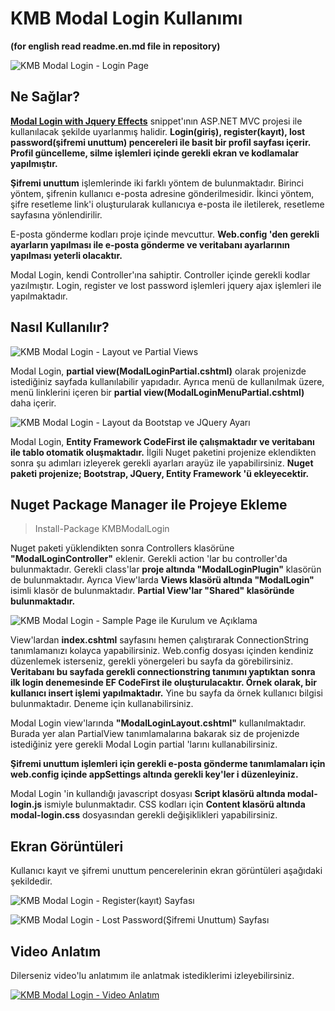 # KMB Modal Login Kullanımı
**(for english read readme.en.md file in repository)**

![KMB Modal Login - Login Page](https://github.com/kadirmuratbaseren/Using-KMB-Modal-Login/blob/master/ReadmeFiles/04-kmb-modal-login-login-page.png?raw=true)



## Ne Sağlar?

**[Modal Login with Jquery Effects](http://bootsnipp.com/snippets/featured/modal-login-with-jquery-effects)** snippet'ının ASP.NET MVC projesi ile kullanılacak şekilde uyarlanmış halidir. **Login(giriş), register(kayıt), lost password(şifremi unuttum) pencereleri ile basit bir profil sayfası içerir. Profil güncelleme, silme işlemleri içinde gerekli ekran ve kodlamalar yapılmıştır.** 

**Şifremi unuttum** işlemlerinde iki farklı yöntem de bulunmaktadır. Birinci yöntem, şifrenin kullanıcı e-posta adresine gönderilmesidir. İkinci yöntem, şifre resetleme link'i oluşturularak kullanıcıya e-posta ile iletilerek, resetleme sayfasına yönlendirilir. 

E-posta gönderme kodları proje içinde mevcuttur. **Web.config 'den gerekli ayarların yapılması ile e-posta gönderme ve veritabanı ayarlarının yapılması yeterli olacaktır.** 

Modal Login, kendi Controller'ına sahiptir. Controller içinde gerekli kodlar yazılmıştır. Login, register ve lost password işlemleri jquery ajax işlemleri ile yapılmaktadır.



## Nasıl Kullanılır? 

![KMB Modal Login - Layout ve Partial Views](https://raw.githubusercontent.com/kadirmuratbaseren/Using-KMB-Modal-Login/master/ReadmeFiles/03-kmb-modal-login-partial-for-layout.png)

Modal Login, **partial view(ModalLoginPartial.cshtml)** olarak projenizde istediğiniz sayfada kullanılabilir yapıdadır. Ayrıca menü de kullanılmak üzere, menü linklerini içeren bir **partial view(ModalLoginMenuPartial.cshtml)** daha içerir. 

![KMB Modal Login - Layout da Bootstap ve JQuery Ayarı](https://raw.githubusercontent.com/kadirmuratbaseren/Using-KMB-Modal-Login/master/ReadmeFiles/02-kmb-modal-login-layout-page.png)

Modal Login, **Entity Framework CodeFirst ile çalışmaktadır ve veritabanı ile tablo otomatik oluşmaktadır.** İlgili Nuget paketini projenize eklendikten sonra şu adımları izleyerek gerekli ayarları arayüz ile yapabilirsiniz. **Nuget paketi projenize; Bootstrap, JQuery, Entity Framework 'ü ekleyecektir.**



## Nuget Package Manager ile Projeye Ekleme 

> Install-Package KMBModalLogin


Nuget paketi yüklendikten sonra Controllers klasörüne **"ModalLoginController"** eklenir. Gerekli action 'lar bu controller'da bulunmaktadır. Gerekli class'lar **proje altında "ModalLoginPlugin"** klasörün de bulunmaktadır. Ayrıca View'larda **Views klasörü altında "ModalLogin"** isimli klasör de bulunmaktadır. **Partial View'lar "Shared" klasöründe bulunmaktadır.**

![KMB Modal Login - Sample Page ile Kurulum ve Açıklama](https://raw.githubusercontent.com/kadirmuratbaseren/Using-KMB-Modal-Login/master/ReadmeFiles/01-kmb-modal-login-sample-page.png)

View'lardan **index.cshtml** sayfasını hemen çalıştırarak ConnectionString tanımlamanızı kolayca yapabilirsiniz. Web.config dosyası içinden kendiniz düzenlemek isterseniz, gerekli yönergeleri bu sayfa da görebilirsiniz. **Veritabanı bu sayfada gerekli connectionstring tanımını yaptıktan sonra ilk login denemesinde EF CodeFirst ile oluşturulacaktır. Örnek olarak, bir kullanıcı insert işlemi yapılmaktadır.** Yine bu sayfa da örnek kullanıcı bilgisi bulunmaktadır. Deneme için kullanabilirsiniz.

Modal Login view'larında **"ModalLoginLayout.cshtml"** kullanılmaktadır. Burada yer alan PartialView tanımlamalarına bakarak siz de projenizde istediğiniz yere gerekli Modal Login partial 'larını kullanabilirsiniz.

**Şifremi unuttum işlemleri için gerekli e-posta gönderme tanımlamaları için web.config içinde appSettings altında gerekli key'ler i düzenleyiniz.**

Modal Login 'in kullandığı javascript dosyası **Script klasörü altında modal-login.js** ismiyle bulunmaktadır. CSS kodları için **Content klasörü altında modal-login.css** dosyasından gerekli değişiklikleri yapabilirsiniz.



## Ekran Görüntüleri

Kullanıcı kayıt ve şifremi unuttum pencerelerinin ekran görüntüleri aşağıdaki şekildedir.

![KMB Modal Login - Register(kayıt) Sayfası](https://raw.githubusercontent.com/kadirmuratbaseren/Using-KMB-Modal-Login/master/ReadmeFiles/05-kmb-modal-login-register.png)

![KMB Modal Login - Lost Password(Şifremi Unuttum) Sayfası](https://raw.githubusercontent.com/kadirmuratbaseren/Using-KMB-Modal-Login/master/ReadmeFiles/06-kmb-modal-login-lost-password.png)



## Video Anlatım

Dilerseniz video'lu anlatımım ile anlatmak istediklerimi izleyebilirsiniz.

[![KMB Modal Login - Video Anlatım](https://raw.githubusercontent.com/kadirmuratbaseren/Using-KMB-Modal-Login/master/ReadmeFiles/00-kmb-modal-login-video-image.png)](https://www.youtube.com/watch?v=Xc5QrWEdxnM&t=825s)
